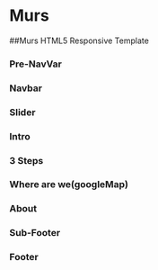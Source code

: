 # Murs
##Murs HTML5 Responsive Template

### Pre-NavVar
### Navbar 
### Slider
### Intro
### 3 Steps
### 
### 
### 
### Where are we(googleMap) 
### About
### Sub-Footer
### Footer